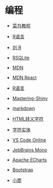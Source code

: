 # 编程


<div id = "首"></div>
<script src = "../js/首.js"></script>


* [菜鸟教程](https://www.runoob.com/)


* [R语言](https://www.r-project.org/)
* [刘 R](https://cran.r-project.org/doc/contrib/Liu-R-refcard.pdf)
* [RSQLite](https://cran.r-project.org/web/packages/RSQLite/vignettes/RSQLite.html)


* [MDN](https://developer.mozilla.org/zh-CN/)
* [MDN React](https://developer.mozilla.org/zh-CN/docs/Learn/Tools_and_testing/Client-side_JavaScript_frameworks/React_getting_started)


* [R语言](https://www.r-project.org/)
* [Mastering-Shiny](https://mastering-shiny.org/)


* [markdown](https://commonmark.org/help/)
* [HTML转义字符](https://tool.oschina.net/commons?type=2)
* [字符实体](https://html.spec.whatwg.org/multipage/named-characters.html#named-character-references)
* [VS Code Online](https://vscode.dev/)
* [JebBrains Mono](https://www.jetbrains.com/lp/mono/)


* [Apache ECharts](https://echarts.apache.org/zh/index.html)
* [Bootstrap](https://getbootstrap.com/)


* [小廖](https://www.liaoxuefeng.com/)
